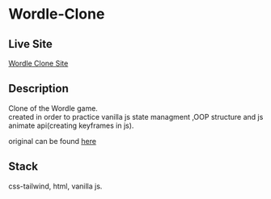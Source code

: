 # Wordle-Clone

## Live Site

[Wordle Clone Site](https://wordleclone.netlify.app/)

## Description  

Clone of the Wordle game.  
created in order to practice vanilla js state managment ,OOP structure and js animate api(creating keyframes in js).  


original can be found [here](https://www.powerlanguage.co.uk/wordle/)

## Stack

css-tailwind, html, vanilla js.


